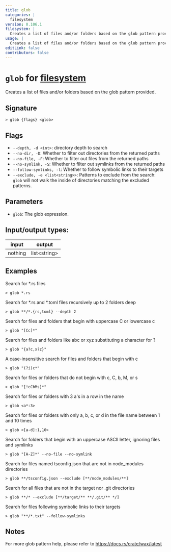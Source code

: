 ```yaml
---
title: glob
categories: |
  filesystem
version: 0.106.1
filesystem: |
  Creates a list of files and/or folders based on the glob pattern provided.
usage: |
  Creates a list of files and/or folders based on the glob pattern provided.
editLink: false
contributors: false
---
```

<!-- This file is automatically generated. Please edit the command in https://github.com/nushell/nushell instead. -->

# `glob` for [filesystem](/commands/categories/filesystem.md)

<div class='command-title'>Creates a list of files and&#x2f;or folders based on the glob pattern provided.</div>

## Signature

```> glob {flags} <glob>```

## Flags

 -  `--depth, -d <int>`: directory depth to search
 -  `--no-dir, -D`: Whether to filter out directories from the returned paths
 -  `--no-file, -F`: Whether to filter out files from the returned paths
 -  `--no-symlink, -S`: Whether to filter out symlinks from the returned paths
 -  `--follow-symlinks, -l`: Whether to follow symbolic links to their targets
 -  `--exclude, -e <list<string>>`: Patterns to exclude from the search: `glob` will not walk the inside of directories matching the excluded patterns.

## Parameters

 -  `glob`: The glob expression.


## Input/output types:

| input   | output       |
| ------- | ------------ |
| nothing | list&lt;string&gt; |
## Examples

Search for *.rs files
```nu
> glob *.rs

```

Search for *.rs and *.toml files recursively up to 2 folders deep
```nu
> glob **/*.{rs,toml} --depth 2

```

Search for files and folders that begin with uppercase C or lowercase c
```nu
> glob "[Cc]*"

```

Search for files and folders like abc or xyz substituting a character for ?
```nu
> glob "{a?c,x?z}"

```

A case-insensitive search for files and folders that begin with c
```nu
> glob "(?i)c*"

```

Search for files or folders that do not begin with c, C, b, M, or s
```nu
> glob "[!cCbMs]*"

```

Search for files or folders with 3 a's in a row in the name
```nu
> glob <a*:3>

```

Search for files or folders with only a, b, c, or d in the file name between 1 and 10 times
```nu
> glob <[a-d]:1,10>

```

Search for folders that begin with an uppercase ASCII letter, ignoring files and symlinks
```nu
> glob "[A-Z]*" --no-file --no-symlink

```

Search for files named tsconfig.json that are not in node_modules directories
```nu
> glob **/tsconfig.json --exclude [**/node_modules/**]

```

Search for all files that are not in the target nor .git directories
```nu
> glob **/* --exclude [**/target/** **/.git/** */]

```

Search for files following symbolic links to their targets
```nu
> glob "**/*.txt" --follow-symlinks

```

## Notes
For more glob pattern help, please refer to https://docs.rs/crate/wax/latest